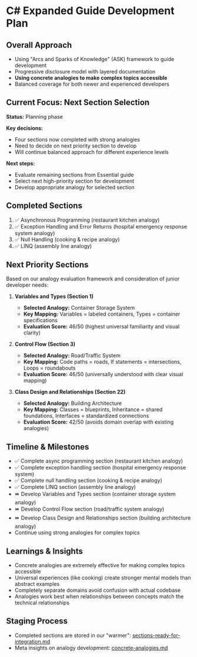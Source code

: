 # C# Expanded Guide Development Plan

## Overall Approach
- Using "Arcs and Sparks of Knowledge" (ASK) framework to guide development
- Progressive disclosure model with layered documentation
- **Using concrete analogies to make complex topics accessible**
- Balanced coverage for both newer and experienced developers

## Current Focus: Next Section Selection
**Status:** Planning phase

**Key decisions:**
- Four sections now completed with strong analogies
- Need to decide on next priority section to develop
- Will continue balanced approach for different experience levels

**Next steps:**
- Evaluate remaining sections from Essential guide
- Select next high-priority section for development
- Develop appropriate analogy for selected section

## Completed Sections
1. ✅ Asynchronous Programming (restaurant kitchen analogy)
2. ✅ Exception Handling and Error Returns (hospital emergency response system analogy)
3. ✅ Null Handling (cooking & recipe analogy)
4. ✅ LINQ (assembly line analogy)

## Next Priority Sections

Based on our analogy evaluation framework and consideration of junior developer needs:

1. **Variables and Types (Section 1)**
   - **Selected Analogy:** Container Storage System
   - **Key Mapping:** Variables = labeled containers, Types = container specifications
   - **Evaluation Score:** 46/50 (highest universal familiarity and visual clarity)

2. **Control Flow (Section 3)**
   - **Selected Analogy:** Road/Traffic System
   - **Key Mapping:** Code paths = roads, If statements = intersections, Loops = roundabouts
   - **Evaluation Score:** 46/50 (universally understood with clear visual mapping)

3. **Class Design and Relationships (Section 22)**
   - **Selected Analogy:** Building Architecture
   - **Key Mapping:** Classes = blueprints, Inheritance = shared foundations, Interfaces = standardized connections
   - **Evaluation Score:** 42/50 (avoids domain overlap with existing analogies)

## Timeline & Milestones
- ✅ Complete async programming section (restaurant kitchen analogy)
- ✅ Complete exception handling section (hospital emergency response system)
- ✅ Complete null handling section (cooking & recipe analogy)
- ✅ Complete LINQ section (assembly line analogy)
- ⏩ Develop Variables and Types section (container storage system analogy)
- ⏩ Develop Control Flow section (road/traffic system analogy)
- ⏩ Develop Class Design and Relationships section (building architecture analogy)
- Continue using strong analogies for complex topics

## Learnings & Insights
- Concrete analogies are extremely effective for making complex topics accessible
- Universal experiences (like cooking) create stronger mental models than abstract examples
- Completely separate domains avoid confusion with actual codebase
- Analogies work best when relationships between concepts match the technical relationships

## Staging Process
- Completed sections are stored in our "warmer": [sections-ready-for-integration.md](sections-ready-for-integration.md)
- Meta insights on analogy development: [concrete-analogies.md](meta-insights/concrete-analogies.md)